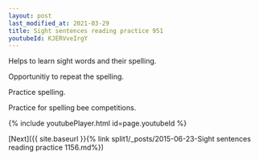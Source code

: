 ```yaml
---
layout: post
last_modified_at: 2021-03-29
title: Sight sentences reading practice 951
youtubeId: KJERVveIrgY
---
```

 
 
Helps to learn sight words and their spelling.

Opportunitiy to repeat the spelling. 

Practice spelling. 
 
Practice for spelling bee competitions. 
 
{% include youtubePlayer.html id=page.youtubeId %}
 
 

[Next]({{ site.baseurl }}{% link  split1/_posts/2015-06-23-Sight sentences reading practice 1156.md%})
 
